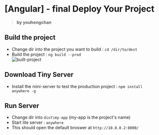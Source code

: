 # [Angular] - final  Deploy Your Project

> **by youhengchan**  

## Build the project  
* Change dir into the project you want to build  : `cd /dir/to/dest`
* Build the project : `ng build --prod`  
![built-project](https://i.imgur.com/zavl1mC.png)

## Download Tiny Server
* Install the mini-server to test the production project : `npm install anywhere -g`  

## Run Server
* Change dir into `dist\my-app`  (my-app is the project's name)  
* Start lite server :  `anywhere`
* This should open the default broswer at `http://10.8.0.2:8000/`  

